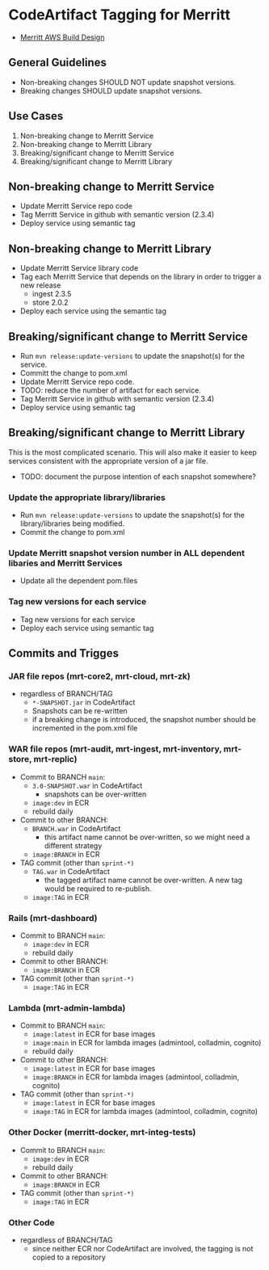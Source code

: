 # CodeArtifact Tagging for Merritt

- [Merritt AWS Build Design](README.md)

## General Guidelines

- Non-breaking changes SHOULD NOT update snapshot versions.
- Breaking changes SHOULD update snapshot versions.


## Use Cases

1. Non-breaking change to Merritt Service
2. Non-breaking change to Merritt Library
3. Breaking/significant change to Merritt Service
4. Breaking/significant change to Merritt Library

## Non-breaking change to Merritt Service
- Update Merritt Service repo code
- Tag Merritt Service in github with semantic version (2.3.4)
- Deploy service using semantic tag

## Non-breaking change to Merritt Library
- Update Merritt Service library code
- Tag each Merritt Service that depends on the library in order to trigger a new release
  - ingest 2.3.5
  - store 2.0.2
- Deploy each service using the semantic tag  

## Breaking/significant change to Merritt Service
- Run `mvn release:update-versions` to update the snapshot(s) for the service.
- Committ the change to pom.xml
- Update Merritt Service repo code.
- TODO: reduce the number of artifact for each service.
- Tag Merritt Service in github with semantic version (2.3.4)
- Deploy service using semantic tag

## Breaking/significant change to Merritt Library
This is the most complicated scenario.  This will also make it easier to keep services consistent with the appropriate version of a jar file.

- TODO: document the purpose intention of each snapshot somewhere?

### Update the appropriate library/libraries
- Run `mvn release:update-versions` to update the snapshot(s) for the library/libraries being modified.
- Commit the change to pom.xml

### Update Merritt snapshot version number in ALL dependent libaries and Merritt Services
- Update all the dependent pom.files

### Tag new versions for each service
- Tag new versions for each service
- Deploy each service using semantic tag

## Commits and Trigges

### JAR file repos (mrt-core2, mrt-cloud, mrt-zk)
- regardless of BRANCH/TAG
  - `*-SNAPSHOT.jar` in CodeArtifact
  - Snapshots can be re-written
  - if a breaking change is introduced, the snapshot number should be incremented in the pom.xml file

### WAR file repos (mrt-audit, mrt-ingest, mrt-inventory, mrt-store, mrt-replic)
- Commit to BRANCH `main`:
  - `3.0-SNAPSHOT.war` in CodeArtifact
    - snapshots can be over-written 
  - `image:dev` in ECR
  - rebuild daily
- Commit to other BRANCH:
  - `BRANCH.war` in CodeArtifact
    - this artifact name cannot be over-written, so we might need a different strategy 
  - `image:BRANCH` in ECR
- TAG commit (other than `sprint-*)`
  - `TAG.war` in CodeArtifact
    - the tagged artifact name cannot be over-written.  A new tag would be required to re-publish.
  - `image:TAG` in ECR

### Rails (mrt-dashboard)
- Commit to BRANCH `main`:
  - `image:dev` in ECR
  - rebuild daily
- Commit to other BRANCH:
  - `image:BRANCH` in ECR
- TAG commit (other than `sprint-*)`
  - `image:TAG` in ECR

### Lambda (mrt-admin-lambda)
- Commit to BRANCH `main`:
  - `image:latest` in ECR for base images  
  - `image:main` in ECR for lambda images (admintool, colladmin, cognito)
  - rebuild daily
- Commit to other BRANCH:
  - `image:latest` in ECR for base images  
  - `image:BRANCH` in ECR for lambda images (admintool, colladmin, cognito)
- TAG commit (other than `sprint-*)`
  - `image:latest` in ECR for base images  
  - `image:TAG` in ECR for lambda images (admintool, colladmin, cognito)

### Other Docker (merritt-docker, mrt-integ-tests)
- Commit to BRANCH `main`:
  - `image:dev` in ECR
  - rebuild daily    
- Commit to other BRANCH:
  - `image:BRANCH` in ECR
- TAG commit (other than `sprint-*)`
  - `image:TAG` in ECR

### Other Code
- regardless of BRANCH/TAG
  - since neither ECR nor CodeArtifact are involved, the tagging is not copied to a repository
